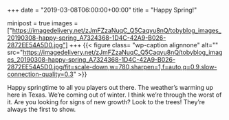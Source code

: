 +++
date = "2019-03-08T06:00:00+00:00"
title = "Happy Spring!"

minipost = true
images = ["https://imagedelivery.net/zJmFZzaNuqC_Q5Caqyu8nQ/tobyblog_images_20190308-happy-spring_A7324368-1D4C-42A9-B026-2872EE54A5D0.jpg"]
+++
{{< figure class= "wp-caption alignnone" alt="" src="https://imagedelivery.net/zJmFZzaNuqC_Q5Caqyu8nQ/tobyblog_images_20190308-happy-spring_A7324368-1D4C-42A9-B026-2872EE54A5D0.jpg/fit=scale-down,w=780,sharpen=1,f=auto,q=0.9,slow-connection-quality=0.3" >}}

Happy springtime to all you players out there. The weather’s warming up here in Texas. We’re coming out of winter. I think we’re through the worst of it. Are you looking for signs of new growth? Look to the trees! They’re always the first to show. 
